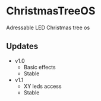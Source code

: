 # ChristmasTreeOS
Adressable LED Christmas tree os

## Updates
 - v1.0
    - Basic effects
    - Stable
 - v1.1
    - XY leds access
    - Stable
